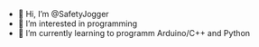 - 👋 Hi, I’m @SafetyJogger
- 👀 I’m interested in programming
- 🌱 I’m currently learning to programm Arduino/C++ and Python

<!---
SafetyJogger/SafetyJogger is a ✨ special ✨ repository because its `README.md` (this file) appears on your GitHub profile.
You can click the Preview link to take a look at your changes.
--->
